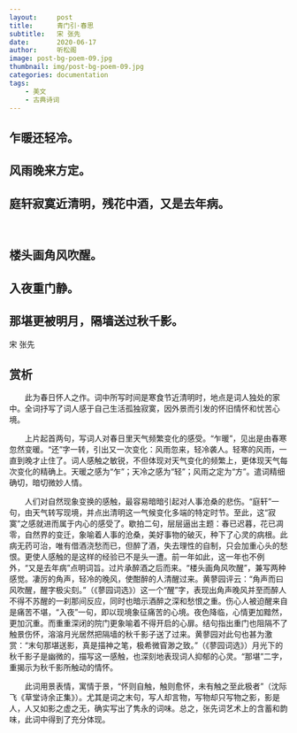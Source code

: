 ```yaml
---
layout:     post
title:      青门引·春思
subtitle:   宋 张先
date:       2020-06-17
author:     听松阁
image: post-bg-poem-09.jpg
thumbnail: img/post-bg-poem-09.jpg
categories: documentation
tags:
    - 美文
    - 古典诗词
---
```


## 乍暖还轻冷。
## 风雨晚来方定。
## 庭轩寂寞近清明，残花中酒，又是去年病。 
&nbsp;
## 楼头画角风吹醒。
## 入夜重门静。
## 那堪更被明月，隔墙送过秋千影。

宋 张先

## 赏析

　　此为春日怀人之作。词中所写时间是寒食节近清明时，地点是词人独处的家中。全词抒写了词人感于自己生活孤独寂寞，因外景而引发的怀旧情怀和忧苦心境。

　　上片起首两句，写词人对春日里天气频繁变化的感受。“乍暖”，见出是由春寒忽然变暖。“还”字一转，引出又一次变化：风雨忽来，轻冷袭人。轻寒的风雨，一直到晚才止住了。词人感触之敏锐，不但体现对天气变化的频繁上，更体现天气每次变化的精确上。天暖之感为“乍”；天冷之感为“轻”；风雨之定为“方”。遣词精细确切，暗切微妙人情。

　　人们对自然现象变换的感触，最容易暗暗引起对人事沧桑的悲伤。“庭轩”一句，由天气转写现境，并点出清明这一气候变化多端的特定时节。至此，这“寂寞”之感就进而属于内心的感受了。歇拍二句，层层逼出主题：春已迟暮，花已凋零，自然界的变迁，象喻着人事的沧桑，美好事物的破灭，种下了心灵的病根。此病无药可治，唯有借酒浇愁而已，但醉了酒，失去理性的自制，只会加重心头的愁恨。更使人感触的是这样的经验已不是头一遭。前一年如此，这一年也不例外，“又是去年病”点明词旨。过片承醉酒之后而来。“楼头画角风吹醒”，兼写两种感觉。凄厉的角声，轻冷的晚风，使酣醉的人清醒过来。黄蓼园评云：“角声而曰风吹醒，醒字极尖刻。”（《蓼园词选》）这一个“醒”字，表现出角声晚风并至而醉人不得不苏醒的一刹那间反应，同时也暗示酒醉之深和愁恨之重。伤心人被迫醒来自是痛苦不堪，“入夜”一句，即以现境象征痛苦的心境。夜色降临，心情更加黯然，更加沉重。而重重深闭的院门更象喻着不得开启的心扉。结句指出重门也阻隔不了触景伤怀，溶溶月光居然把隔墙的秋千影子送了过来。黄蓼园对此句也甚为激赏：“末句那堪送影，真是描神之笔，极希微窅渺之致。”（《蓼园词选》）月光下的秋千影子是幽微的，描写这一感触，也深刻地表现词人抑郁的心灵。“那堪”二字，重揭示为秋千影所触动的情怀。

　　此词用景表情，寓情于景，“怀则自触，触则愈怀，未有触之至此极者”（沈际飞《草堂诗余正集》）。尤其是词之末句，写人却言物，写物却只写物之影，影是人，人又如影之虚之无，确实写出了隽永的词味。总之，张先词艺术上的含蓄和韵味，此词中得到了充分体现。
  
  
  
